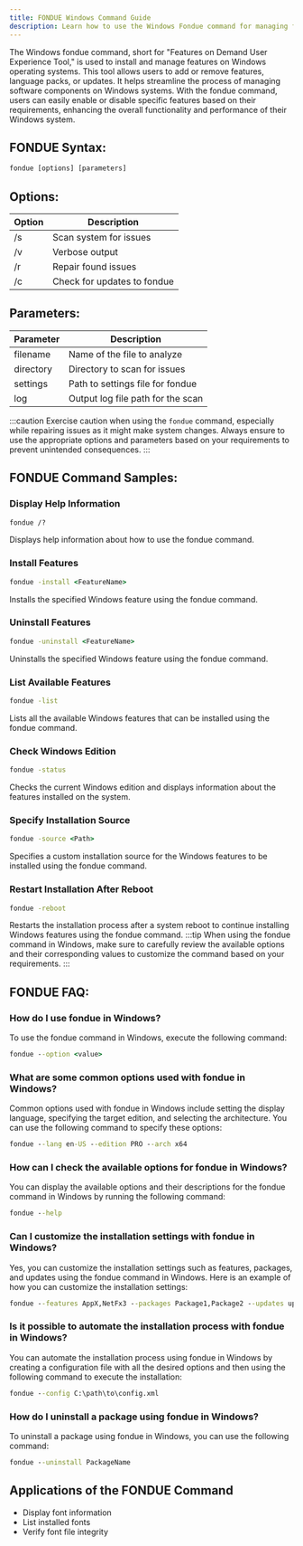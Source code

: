 ```yaml
---
title: FONDUE Windows Command Guide
description: Learn how to use the Windows Fondue command for managing features and updates. 
---
```


The Windows fondue command, short for "Features on Demand User Experience Tool," is used to install and manage features on Windows operating systems. This tool allows users to add or remove features, language packs, or updates. It helps streamline the process of managing software components on Windows systems. With the fondue command, users can easily enable or disable specific features based on their requirements, enhancing the overall functionality and performance of their Windows system.
## FONDUE Syntax:
```cmd
fondue [options] [parameters]
```

## Options:
| Option | Description                     |
|--------|---------------------------------|
| /s     | Scan system for issues          |
| /v     | Verbose output                  |
| /r     | Repair found issues             |
| /c     | Check for updates to fondue     |

## Parameters:
| Parameter | Description                        |
|-----------|------------------------------------|
| filename  | Name of the file to analyze         |
| directory | Directory to scan for issues       |
| settings  | Path to settings file for fondue    |
| log       | Output log file path for the scan   |

:::caution
Exercise caution when using the `fondue` command, especially while repairing issues as it might make system changes. Always ensure to use the appropriate options and parameters based on your requirements to prevent unintended consequences.
:::
## FONDUE Command Samples:
### Display Help Information
```cmd
fondue /?
```
Displays help information about how to use the fondue command.

### Install Features
```cmd
fondue -install <FeatureName>
```
Installs the specified Windows feature using the fondue command.

### Uninstall Features
```cmd
fondue -uninstall <FeatureName>
```
Uninstalls the specified Windows feature using the fondue command.

### List Available Features
```cmd
fondue -list
```
Lists all the available Windows features that can be installed using the fondue command.

### Check Windows Edition
```cmd
fondue -status
```
Checks the current Windows edition and displays information about the features installed on the system.

### Specify Installation Source
```cmd
fondue -source <Path>
```
Specifies a custom installation source for the Windows features to be installed using the fondue command.

### Restart Installation After Reboot
```cmd
fondue -reboot
```
Restarts the installation process after a system reboot to continue installing Windows features using the fondue command.
:::tip
When using the fondue command in Windows, make sure to carefully review the available options and their corresponding values to customize the command based on your requirements.
:::

## FONDUE FAQ:
### How do I use fondue in Windows?
To use the fondue command in Windows, execute the following command:
```cmd
fondue --option <value>
```

### What are some common options used with fondue in Windows?
Common options used with fondue in Windows include setting the display language, specifying the target edition, and selecting the architecture. You can use the following command to specify these options:
```cmd
fondue --lang en-US --edition PRO --arch x64
```

### How can I check the available options for fondue in Windows?
You can display the available options and their descriptions for the fondue command in Windows by running the following command:
```cmd
fondue --help
```

### Can I customize the installation settings with fondue in Windows?
Yes, you can customize the installation settings such as features, packages, and updates using the fondue command in Windows. Here is an example of how you can customize the installation settings:
```cmd
fondue --features AppX,NetFx3 --packages Package1,Package2 --updates update1,update2
```

### Is it possible to automate the installation process with fondue in Windows?
You can automate the installation process using fondue in Windows by creating a configuration file with all the desired options and then using the following command to execute the installation:
```cmd
fondue --config C:\path\to\config.xml
```

### How do I uninstall a package using fondue in Windows?
To uninstall a package using fondue in Windows, you can use the following command:
```cmd
fondue --uninstall PackageName
```
## Applications of the FONDUE Command

- Display font information
- List installed fonts
- Verify font file integrity
